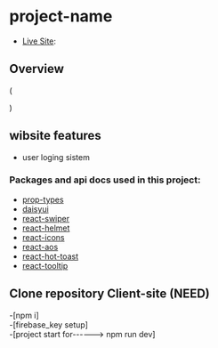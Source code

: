 
# project-name

- [Live Site](https://residential-zillow.vercel.app/):



## Overview
(
   
)

## wibsite features
- user loging sistem


  




### Packages and api docs used in this project:
- [prop-types](https://www.npmjs.com/package/prop-types?activeTab=readme/)
- [daisyui](https://daisyui.com/docs/install/)
- [react-swiper](https://swiperjs.com/react/)
- [react-helmet](https://www.npmjs.com/package/react-helmet-async/)
- [react-icons](https://www.npmjs.com/package/react-icons/)
- [react-aos](https://www.npmjs.com/package/aos/)
- [react-hot-toast](https://www.npmjs.com/package/react-hot-toast/)
- [react-tooltip](https://www.npmjs.com/package/react-tooltip/)





## Clone repository Client-site (NEED)
-[npm i]
<br/>
-[firebase_key setup]
<br/>
-[project start for------> npm run dev]



